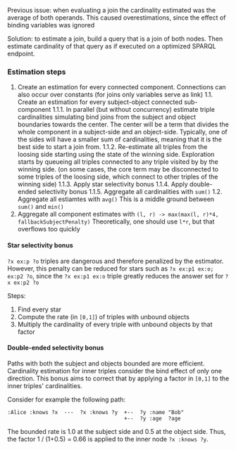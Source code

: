 
Previous issue: when evaluating a join the cardinality estimated was the average of both
operands. This caused overestimations, since the effect of binding variables was ignored

Solution: to estimate a join, build a query that is a join of both nodes. Then estimate
cardinality of that query as if executed on a optimized SPARQL endpoint.

### Estimation steps

1. Create an estimation for every connected component.
   Connections can also occur over constants (for joins only variables serve as link)
   1.1. Create an estimation for every subject-object connected sub-component
        1.1.1. In parallel (but without concurrency) estimate triple cardinalities
               simulating bind joins from the subject and object boundaries towards the center.
               The center will be a term that divides the whole component in a subject-side and
               an object-side. Typically, one of the sides will have a smaller sum of
               cardinalities, meaning that it is the best side to start a join from.
        1.1.2. Re-estimate all triples from the loosing side starting using the
               state of the winning side. Exploration starts by queueing all 
               triples connected to any triple visited by by the winning side.
               (on some cases, the core term may be disconnected to some 
               triples of the loosing side, which connect to other triples of 
               the winning side) 
        1.1.3. Apply star selectivity bonus
        1.1.4. Apply double-ended selectivity bonus
        1.1.5. Aggregate all cardinalities with `sum()`
   1.2. Aggregate all estiamtes with `avg()`
        This is a middle ground between `sum()` and `min()`
2. Aggregate all component estimates with `(l, r) -> max(max(l, r)*4, fallbackSubjectPenalty)`
   Theoretically, one should use `l*r`, but that overflows too quickly

#### Star selectivity bonus

`?x ex:p ?o` triples are dangerous and therefore penalized by the estimator. 
However, this penalty can be reduced for stars such as `?x ex:p1 ex:o; ex:p2 ?o`,
since the `?x ex:p1 ex:o` triple greatly reduces the answer set for 
`?x ex:p2 ?o`

Steps:

1. Find every star
2. Compute the rate (in `[0,1]`) of triples with unbound objects
3. Multiply the cardinality of every triple with unbound objects by that factor 

#### Double-ended selectivity bonus

Paths with both the subject and objects bounded are more efficient. Cardinality 
estimation for inner triples consider the bind effect of only one direction. 
This bonus aims to correct that by applying a factor in `[0,1]` to the inner 
triples' cardinalities.  

Consider for example the following path:
```
:Alice :knows ?x  ---  ?x :knows ?y  +--  ?y :name "Bob"
                                     +--  ?y :age  ?age 
```

The bounded rate is 1.0 at the subject side and 0.5 at the object side. 
Thus, the factor 1 / (1+0.5) = 0.66 is applied to the inner node `?x :knows ?y`.


